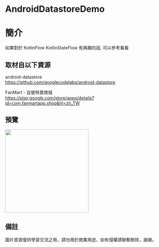 # AndroidDatastoreDemo

簡介
==================================
如果對於 KotlinFlow KotlinStateFlow 有興趣的話, 可以參考看看                               

取材自以下資源
--------
android-datastore                                                                 
https://github.com/googlecodelabs/android-datastore   
	
FanMart - 自營特賣商城                                                                 
https://play.google.com/store/apps/details?id=com.fanmartapp.shop&hl=zh_TW     
                                                                                                                  
預覽
--------
<p align="left">
  <img src="https://i.imgur.com/l5duKwp.png" width="270"/>
</p> 

備註
--------
圖片資源僅供學習交流之用，請勿用於商業用途，如有侵權請聯繫刪除，謝謝。
